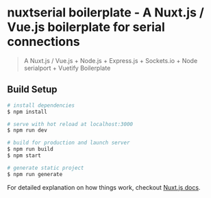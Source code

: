 # nuxtserial boilerplate - A Nuxt.js / Vue.js boilerplate for serial connections

> A Nuxt.js / Vue.js + Node.js + Express.js + Sockets.io + Node serialport + Vuetify Boilerplate

## Build Setup

``` bash
# install dependencies
$ npm install

# serve with hot reload at localhost:3000
$ npm run dev

# build for production and launch server
$ npm run build
$ npm start

# generate static project
$ npm run generate
```

For detailed explanation on how things work, checkout [Nuxt.js docs](https://nuxtjs.org).
